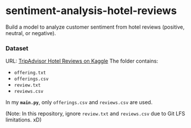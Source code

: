 # sentiment-analysis-hotel-reviews
 Build a model to analyze customer sentiment from hotel reviews (positive, neutral, or negative).


### Dataset 
URL: [TripAdvisor Hotel Reviews on Kaggle](https://www.kaggle.com/datasets/joebeachcapital/hotel-reviews) 
The folder contains:
- `offering.txt`
- `offerings.csv`
- `review.txt`
- `reviews.csv`


In my **`main.py`**, only `offerings.csv` and `reviews.csv` are used.


(Note: In this repository, ignore `review.txt` and `reviews.csv` due to Git LFS limitations. xD)